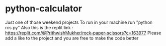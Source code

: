 # python-calculator
Just one of those weekend projects
To run in your machine run "python rcs.py"
Also this is the replit link : https://replit.com/@PrithwishMukher/rock-paper-scissors?c=163977
Please add a like to the project
and you are free to make the code better
